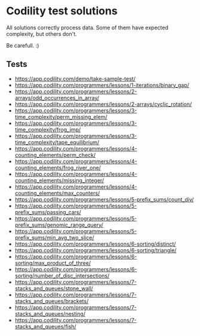# Codility test solutions

All solutions correctly process data. Some of them have expected complexity, but others don't.

Be carefull. :)

Tests
--
* https://app.codility.com/demo/take-sample-test/
* https://app.codility.com/programmers/lessons/1-iterations/binary_gap/
* https://app.codility.com/programmers/lessons/2-arrays/odd_occurrences_in_array/
* https://app.codility.com/programmers/lessons/2-arrays/cyclic_rotation/
* https://app.codility.com/programmers/lessons/3-time_complexity/perm_missing_elem/
* https://app.codility.com/programmers/lessons/3-time_complexity/frog_jmp/
* https://app.codility.com/programmers/lessons/3-time_complexity/tape_equilibrium/
* https://app.codility.com/programmers/lessons/4-counting_elements/perm_check/
* https://app.codility.com/programmers/lessons/4-counting_elements/frog_river_one/
* https://app.codility.com/programmers/lessons/4-counting_elements/missing_integer/
* https://app.codility.com/programmers/lessons/4-counting_elements/max_counters/
* https://app.codility.com/programmers/lessons/5-prefix_sums/count_div/
* https://app.codility.com/programmers/lessons/5-prefix_sums/passing_cars/
* https://app.codility.com/programmers/lessons/5-prefix_sums/genomic_range_query/
* https://app.codility.com/programmers/lessons/5-prefix_sums/min_avg_two_slice/
* https://app.codility.com/programmers/lessons/6-sorting/distinct/
* https://app.codility.com/programmers/lessons/6-sorting/triangle/
* https://app.codility.com/programmers/lessons/6-sorting/max_product_of_three/
* https://app.codility.com/programmers/lessons/6-sorting/number_of_disc_intersections/
* https://app.codility.com/programmers/lessons/7-stacks_and_queues/stone_wall/
* https://app.codility.com/programmers/lessons/7-stacks_and_queues/brackets/
* https://app.codility.com/programmers/lessons/7-stacks_and_queues/nesting/
* https://app.codility.com/programmers/lessons/7-stacks_and_queues/fish/